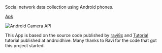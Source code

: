 Social network data collection using Android phones.

[Apk](http://download.androidhive.info/apk/android-camera.apk)

![Android Camera API](https://www.androidhive.info/wp-content/uploads/2018/05/android-camera-tutorial-capture-image-record-video.png)

This App is based on the source code published by [ravi8x](https://github.com/ravi8x/AndroidCamera) and [Tutorial](https://www.androidhive.info/2013/09/android-working-with-camera-api/) tutorial published at androidhive. Many thanks to Ravi for the code that got this project started.



